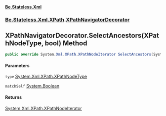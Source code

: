 #### [Be.Stateless.Xml](README.md 'README')
### [Be.Stateless.Xml.XPath](Be.Stateless.Xml.XPath.md 'Be.Stateless.Xml.XPath').[XPathNavigatorDecorator](XPathNavigatorDecorator.md 'Be.Stateless.Xml.XPath.XPathNavigatorDecorator')

## XPathNavigatorDecorator.SelectAncestors(XPathNodeType, bool) Method

```csharp
public override System.Xml.XPath.XPathNodeIterator SelectAncestors(System.Xml.XPath.XPathNodeType type, bool matchSelf);
```
#### Parameters

<a name='Be.Stateless.Xml.XPath.XPathNavigatorDecorator.SelectAncestors(System.Xml.XPath.XPathNodeType,bool).type'></a>

`type` [System.Xml.XPath.XPathNodeType](https://docs.microsoft.com/en-us/dotnet/api/System.Xml.XPath.XPathNodeType 'System.Xml.XPath.XPathNodeType')

<a name='Be.Stateless.Xml.XPath.XPathNavigatorDecorator.SelectAncestors(System.Xml.XPath.XPathNodeType,bool).matchSelf'></a>

`matchSelf` [System.Boolean](https://docs.microsoft.com/en-us/dotnet/api/System.Boolean 'System.Boolean')

#### Returns
[System.Xml.XPath.XPathNodeIterator](https://docs.microsoft.com/en-us/dotnet/api/System.Xml.XPath.XPathNodeIterator 'System.Xml.XPath.XPathNodeIterator')